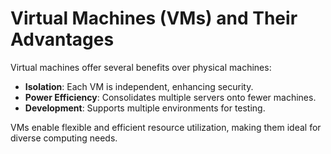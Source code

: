 
# Virtual Machines (VMs) and Their Advantages

Virtual machines offer several benefits over physical machines:

- **Isolation**: Each VM is independent, enhancing security.
- **Power Efficiency**: Consolidates multiple servers onto fewer machines.
- **Development**: Supports multiple environments for testing.

VMs enable flexible and efficient resource utilization, making them ideal for diverse computing needs.


